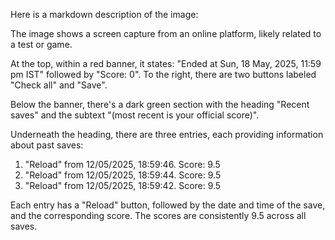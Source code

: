 Here is a markdown description of the image:

The image shows a screen capture from an online platform, likely related to a test or game.

At the top, within a red banner, it states: "Ended at Sun, 18 May, 2025, 11:59 pm IST" followed by "Score: 0". To the right, there are two buttons labeled "Check all" and "Save".

Below the banner, there's a dark green section with the heading "Recent saves" and the subtext "(most recent is your official score)".

Underneath the heading, there are three entries, each providing information about past saves:

1.  "Reload" from 12/05/2025, 18:59:46. Score: 9.5
2.  "Reload" from 12/05/2025, 18:59:44. Score: 9.5
3.  "Reload" from 12/05/2025, 18:59:42. Score: 9.5

Each entry has a "Reload" button, followed by the date and time of the save, and the corresponding score. The scores are consistently 9.5 across all saves.